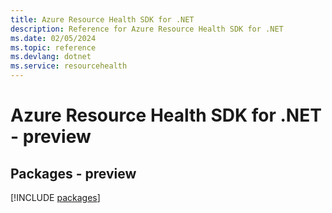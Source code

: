 ```yaml
---
title: Azure Resource Health SDK for .NET
description: Reference for Azure Resource Health SDK for .NET
ms.date: 02/05/2024
ms.topic: reference
ms.devlang: dotnet
ms.service: resourcehealth
---
```

# Azure Resource Health SDK for .NET - preview
## Packages - preview
[!INCLUDE [packages](resource-health-index.md)]
